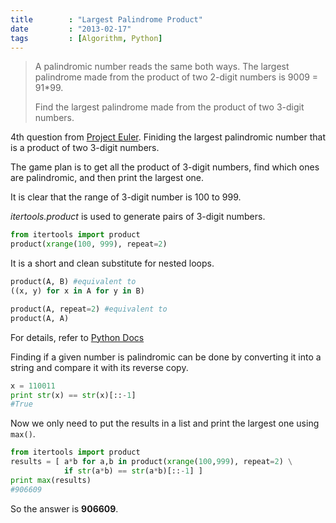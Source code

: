 ```yaml
---
title        : "Largest Palindrome Product"
date         : "2013-02-17"
tags         : [Algorithm, Python]
---
```


> A palindromic number reads the same both ways. The largest palindrome made
> from the product of two 2-digit numbers is 9009 = 91*99.
>
> Find the largest palindrome made from the product of two 3-digit numbers.

4th question from [Project Euler](http://projecteuler.net/problem=4). Finiding
the largest palindromic number that is a product of two 3-digit numbers.

The game plan is to get all the product of 3-digit numbers, find which ones are
palindromic, and then print the largest one.

It is clear that the range of 3-digit number is 100 to 999.

*itertools.product* is used to generate pairs of 3-digit numbers.

``` python
from itertools import product
product(xrange(100, 999), repeat=2)
```

It is a short and clean substitute for nested loops.

``` python
product(A, B) #equivalent to
((x, y) for x in A for y in B)

product(A, repeat=2) #equivalent to
product(A, A)
```

For details, refer to [Python Docs](http://docs.python.org/2/library/itertools.html#itertools.product)

Finding if a given number is palindromic can be done by converting it into a
string and compare it with its reverse copy.

``` python
x = 110011
print str(x) == str(x)[::-1]
#True
```

Now we only need to put the results in a list and print the largest one using
`max()`.

``` python
from itertools import product
results = [ a*b for a,b in product(xrange(100,999), repeat=2) \
            if str(a*b) == str(a*b)[::-1] ]
print max(results)
#906609
```

So the answer is **906609**.
